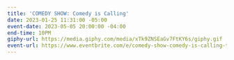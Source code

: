 ```yaml
---
title: 'COMEDY SHOW: Comedy is Calling'
date: 2023-01-25 11:31:00 -05:00
event-date: 2023-05-05 20:00:00 -04:00
end-time: 10PM
giphy-url: https://media.giphy.com/media/xTk9ZNSEaGv7FtKY6s/giphy.gif
event-url: https://www.eventbrite.com/e/comedy-show-comedy-is-calling-tickets-625287871857
---
```


